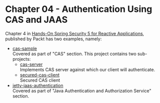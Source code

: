 # Chapter 04 - Authentication Using CAS and JAAS
Chapter 4 in [Hands-On Spring Security 5 for Reactive Applications](https://www.packtpub.com/application-development/hands-spring-security-5-reactive-applications?utm_source=github&utm_medium=repository&utm_campaign=9781788995979), published by Packt has two examples, namely:

* [cas-sample](https://github.com/PacktPublishing/Hands-On-Spring-Security-5-for-Reactive-Applications/tree/master/Chapter04/cas-sample)  
Covered as part of "CAS" section. This project contains two sub-projects:  
  * [cas-server](https://github.com/PacktPublishing/Hands-On-Spring-Security-5-for-Reactive-Applications/tree/master/Chapter04/cas-sample/cas-server)  
  Implements CAS server against which our client will authenticate.
  * [secured-cas-client](https://github.com/PacktPublishing/Hands-On-Spring-Security-5-for-Reactive-Applications/tree/master/Chapter04/cas-sample/secured-cas-client)  
  Secured CAS client
* [jetty-jaas-authentication](https://github.com/PacktPublishing/Hands-On-Spring-Security-5-for-Reactive-Applications/tree/master/Chapter04/jetty-jaas-authentication)  
Covered as part of "Java Authentication and Authorization Service" section.
